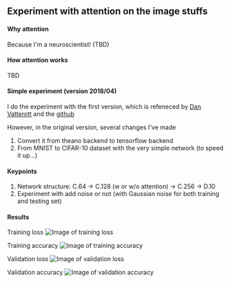 ## Experiment with attention on the image stuffs

#### Why attention
Because I'm a neuroscientist! (TBD)

#### How attention works
TBD

#### Simple experiment (version 2018/04)
I do the experiment with the first version, which is refeneced by [Dan Vatterott](https://danvatterott.com/blog/2016/09/20/attention-in-a-convolutional-neural-net/) and the [github](https://github.com/dvatterott/BMM_attentional_CNN)

However, in the original version, several changes I've made
1. Convert it from theano backend to tensorflow backend
2. From MNIST to CIFAR-10 dataset with the very simple network (to speed it up...)

#### Keypoints
1. Network structure: C.64 -> C.128 (w or w/o attention) -> C.256 -> D.10
2. Experiment with add noise or not (with Gaussian noise for both training and testing set)

#### Results
Training loss
![Image of training loss](/img/train_loss.png)

Training accuracy
![Image of training accuracy](/img/train_accuracy.png)

Validation loss
![Image of validation loss](/img/valid_loss.png)

Validation accuracy
![Image of validation accuracy](/img/valid_accuracy.png)

